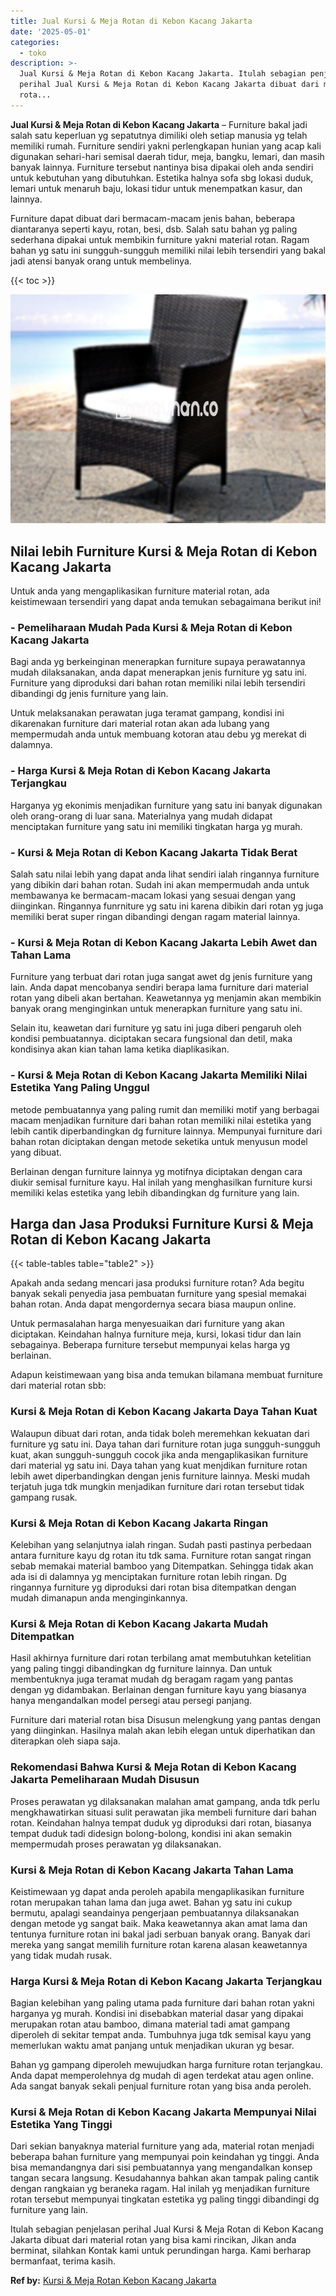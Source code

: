 ```yaml
---
title: Jual Kursi & Meja Rotan di Kebon Kacang Jakarta
date: '2025-05-01'
categories:
  - toko
description: >-
  Jual Kursi & Meja Rotan di Kebon Kacang Jakarta. Itulah sebagian penjelasan
  perihal Jual Kursi & Meja Rotan di Kebon Kacang Jakarta dibuat dari material
  rota...
---
```


**Jual Kursi & Meja Rotan di Kebon Kacang Jakarta** – Furniture bakal jadi salah satu keperluan yg sepatutnya dimiliki oleh setiap manusia yg telah memiliki rumah. Furniture sendiri yakni perlengkapan hunian yang acap kali digunakan sehari-hari semisal daerah tidur, meja, bangku, lemari, dan masih banyak lainnya. Furniture tersebut nantinya bisa dipakai oleh anda sendiri untuk kebutuhan yang dibutuhkan. Estetika halnya sofa sbg lokasi duduk, lemari untuk menaruh baju, lokasi tidur untuk menempatkan kasur, dan lainnya.

Furniture dapat dibuat dari bermacam-macam jenis bahan, beberapa diantaranya seperti kayu, rotan, besi, dsb. Salah satu bahan yg paling sederhana dipakai untuk membikin furniture yakni material rotan. Ragam bahan yg satu ini sungguh-sungguh memiliki nilai lebih tersendiri yang bakal jadi atensi banyak orang untuk membelinya.

{{< toc >}}

![Jual Kursi & Meja Rotan di Kebon Kacang Jakarta](/images/kursi-meja-rotan-murah34.png)

## Nilai lebih Furniture Kursi & Meja Rotan di Kebon Kacang Jakarta

Untuk anda yang mengaplikasikan furniture material rotan, ada keistimewaan tersendiri yang dapat anda temukan sebagaimana berikut ini!

### \- Pemeliharaan Mudah Pada Kursi & Meja Rotan di Kebon Kacang Jakarta

Bagi anda yg berkeinginan menerapkan furniture supaya perawatannya mudah dilaksanakan, anda dapat menerapkan jenis furniture yg satu ini. Furniture yang diproduksi dari bahan rotan memiliki nilai lebih tersendiri dibandingi dg jenis furniture yang lain.

Untuk melaksanakan perawatan juga teramat gampang, kondisi ini dikarenakan furniture dari material rotan akan ada lubang yang mempermudah anda untuk membuang kotoran atau debu yg merekat di dalamnya.

### \- Harga Kursi & Meja Rotan di Kebon Kacang Jakarta Terjangkau

Harganya yg ekonimis menjadikan furniture yang satu ini banyak digunakan oleh orang-orang di luar sana. Materialnya yang mudah didapat menciptakan furniture yang satu ini memiliki tingkatan harga yg murah.

### \- Kursi & Meja Rotan di Kebon Kacang Jakarta Tidak Berat

Salah satu nilai lebih yang dapat anda lihat sendiri ialah ringannya furniture yang dibikin dari bahan rotan. Sudah ini akan mempermudah anda untuk membawanya ke bermacam-macam lokasi yang sesuai dengan yang diinginkan. Ringannya funrniture yg satu ini karena dibikin dari rotan yg juga memiliki berat super ringan dibandingi dengan ragam material lainnya.

### \- Kursi & Meja Rotan di Kebon Kacang Jakarta Lebih Awet dan Tahan Lama

Furniture yang terbuat dari rotan juga sangat awet dg jenis furniture yang lain. Anda dapat mencobanya sendiri berapa lama furniture dari material rotan yang dibeli akan bertahan. Keawetannya yg menjamin akan membikin banyak orang menginginkan untuk menerapkan furniture yang satu ini.

Selain itu, keawetan dari furniture yg satu ini juga diberi pengaruh oleh kondisi pembuatannya. diciptakan secara fungsional dan detil, maka kondisinya akan kian tahan lama ketika diaplikasikan.

### \- Kursi & Meja Rotan di Kebon Kacang Jakarta Memiliki Nilai Estetika Yang Paling Unggul

metode pembuatannya yang paling rumit dan memiliki motif yang berbagai macam menjadikan furniture dari bahan rotan memiliki nilai estetika yang lebih cantik diperbandingkan dg furniture lainnya. Mempunyai furniture dari bahan rotan diciptakan dengan metode seketika untuk menyusun model yang dibuat.

Berlainan dengan furniture lainnya yg motifnya diciptakan dengan cara diukir semisal furniture kayu. Hal inilah yang menghasilkan furniture kursi memiliki kelas estetika yang lebih dibandingkan dg furniture yang lain.

## Harga dan Jasa Produksi Furniture Kursi & Meja Rotan di Kebon Kacang Jakarta

{{< table-tables table="table2" >}}

Apakah anda sedang mencari jasa produksi furniture rotan? Ada begitu banyak sekali penyedia jasa pembuatan furniture yang spesial memakai bahan rotan. Anda dapat mengordernya secara biasa maupun online.

Untuk permasalahan harga menyesuaikan dari furniture yang akan diciptakan. Keindahan halnya furniture meja, kursi, lokasi tidur dan lain sebagainya. Beberapa furniture tersebut mempunyai kelas harga yg berlainan.

Adapun keistimewaan yang bisa anda temukan bilamana membuat furniture dari material rotan sbb:

### Kursi & Meja Rotan di Kebon Kacang Jakarta Daya Tahan Kuat

Walaupun dibuat dari rotan, anda tidak boleh meremehkan kekuatan dari furniture yg satu ini. Daya tahan dari furniture rotan juga sungguh-sungguh kuat, akan sungguh-sungguh cocok jika anda mengaplikasikan furniture dari material yg satu ini. Daya tahan yang kuat menjdikan furniture rotan lebih awet diperbandingkan dengan jenis furniture lainnya. Meski mudah terjatuh juga tdk mungkin menjadikan furniture dari rotan tersebut tidak gampang rusak.

### Kursi & Meja Rotan di Kebon Kacang Jakarta Ringan

Kelebihan yang selanjutnya ialah ringan. Sudah pasti pastinya perbedaan antara furniture kayu dg rotan itu tdk sama. Furniture rotan sangat ringan sebab memakai material bamboo yang Ditempatkan. Sehingga tidak akan ada isi di dalamnya yg menciptakan furniture rotan lebih ringan. Dg ringannya furniture yg diproduksi dari rotan bisa ditempatkan dengan mudah dimanapun anda menginginkannya.

### Kursi & Meja Rotan di Kebon Kacang Jakarta Mudah Ditempatkan

Hasil akhirnya furniture dari rotan terbilang amat membutuhkan ketelitian yang paling tinggi dibandingkan dg furniture lainnya. Dan untuk membentuknya juga teramat mudah dg beragam ragam yang pantas dengan yg didambakan. Berlainan dengan furniture kayu yang biasanya hanya mengandalkan model persegi atau persegi panjang.

Furniture dari material rotan bisa Disusun melengkung yang pantas dengan yang diinginkan. Hasilnya malah akan lebih elegan untuk diperhatikan dan diterapkan oleh siapa saja.

### Rekomendasi Bahwa Kursi & Meja Rotan di Kebon Kacang Jakarta Pemeliharaan Mudah Disusun

Proses perawatan yg dilaksanakan malahan amat gampang, anda tdk perlu mengkhawatirkan situasi sulit perawatan jika membeli furniture dari bahan rotan. Keindahan halnya tempat duduk yg diproduksi dari rotan, biasanya tempat duduk tadi didesign bolong-bolong, kondisi ini akan semakin mempermudah proses perawatan yg dilaksanakan.

### Kursi & Meja Rotan di Kebon Kacang Jakarta Tahan Lama

Keistimewaan yg dapat anda peroleh apabila mengaplikasikan furniture rotan merupakan tahan lama dan juga awet. Bahan yg satu ini cukup bermutu, apalagi seandainya pengerjaan pembuatannya dilaksanakan dengan metode yg sangat baik. Maka keawetannya akan amat lama dan tentunya furniture rotan ini bakal jadi serbuan banyak orang. Banyak dari mereka yang sangat memilih furniture rotan karena alasan keawetannya yang tidak mudah rusak.

### Harga Kursi & Meja Rotan di Kebon Kacang Jakarta Terjangkau

Bagian kelebihan yang paling utama pada furniture dari bahan rotan yakni harganya yg murah. Kondisi ini disebabkan material dasar yang dipakai merupakan rotan atau bamboo, dimana material tadi amat gampang diperoleh di sekitar tempat anda. Tumbuhnya juga tdk semisal kayu yang memerlukan waktu amat panjang untuk menjadikan ukuran yg besar.

Bahan yg gampang diperoleh mewujudkan harga furniture rotan terjangkau. Anda dapat memperolehnya dg mudah di agen terdekat atau agen online. Ada sangat banyak sekali penjual furniture rotan yang bisa anda peroleh.

### Kursi & Meja Rotan di Kebon Kacang Jakarta Mempunyai Nilai Estetika Yang Tinggi

Dari sekian banyaknya material furniture yang ada, material rotan menjadi beberapa bahan furniture yang mempunyai poin keindahan yg tinggi. Anda bisa memandangnya dari sisi pembuatannya yang mengandalkan konsep tangan secara langsung. Kesudahannya bahkan akan tampak paling cantik dengan rangkaian yg beraneka ragam. Hal inilah yg menjadikan furniture rotan tersebut mempunyai tingkatan estetika yg paling tinggi dibandingi dg furniture yang lain.

Itulah sebagian penjelasan perihal Jual Kursi & Meja Rotan di Kebon Kacang Jakarta dibuat dari material rotan yang bisa kami rincikan, Jikan anda berminat, silahkan Kontak kami untuk perundingan harga. Kami berharap bermanfaat, terima kasih.

**Ref by:** [Kursi & Meja Rotan Kebon Kacang Jakarta](https://id.wikipedia.org/wiki/Kursi)
